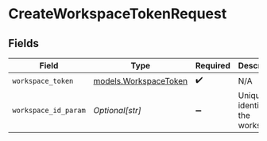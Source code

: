 # CreateWorkspaceTokenRequest


## Fields

| Field                                                | Type                                                 | Required                                             | Description                                          |
| ---------------------------------------------------- | ---------------------------------------------------- | ---------------------------------------------------- | ---------------------------------------------------- |
| `workspace_token`                                    | [models.WorkspaceToken](../models/workspacetoken.md) | :heavy_check_mark:                                   | N/A                                                  |
| `workspace_id_param`                                 | *Optional[str]*                                      | :heavy_minus_sign:                                   | Unique identifier of the workspace.                  |